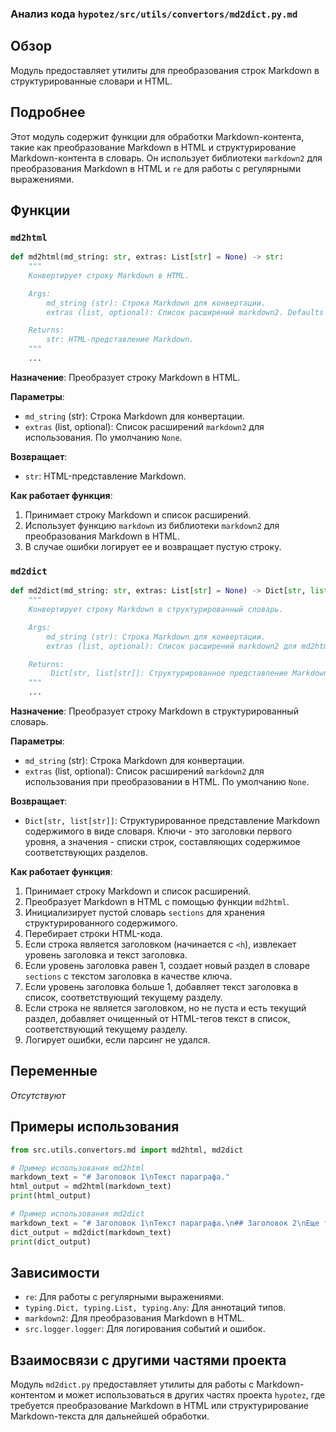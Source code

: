 ### Анализ кода `hypotez/src/utils/convertors/md2dict.py.md`

## Обзор

Модуль предоставляет утилиты для преобразования строк Markdown в структурированные словари и HTML.

## Подробнее

Этот модуль содержит функции для обработки Markdown-контента, такие как преобразование Markdown в HTML и структурирование Markdown-контента в словарь. Он использует библиотеки `markdown2` для преобразования Markdown в HTML и `re` для работы с регулярными выражениями.

## Функции

### `md2html`

```python
def md2html(md_string: str, extras: List[str] = None) -> str:
    """
    Конвертирует строку Markdown в HTML.

    Args:
        md_string (str): Строка Markdown для конвертации.
        extras (list, optional): Список расширений markdown2. Defaults to None.

    Returns:
        str: HTML-представление Markdown.
    """
    ...
```

**Назначение**:
Преобразует строку Markdown в HTML.

**Параметры**:

*   `md_string` (str): Строка Markdown для конвертации.
*   `extras` (list, optional): Список расширений `markdown2` для использования. По умолчанию `None`.

**Возвращает**:

*   `str`: HTML-представление Markdown.

**Как работает функция**:

1.  Принимает строку Markdown и список расширений.
2.  Использует функцию `markdown` из библиотеки `markdown2` для преобразования Markdown в HTML.
3.  В случае ошибки логирует ее и возвращает пустую строку.

### `md2dict`

```python
def md2dict(md_string: str, extras: List[str] = None) -> Dict[str, list[str]]:
    """
    Конвертирует строку Markdown в структурированный словарь.

    Args:
        md_string (str): Строка Markdown для конвертации.
        extras (list, optional): Список расширений markdown2 для md2html. Defaults to None.

    Returns:
         Dict[str, list[str]]: Структурированное представление Markdown содержимого.
    """
    ...
```

**Назначение**:
Преобразует строку Markdown в структурированный словарь.

**Параметры**:

*   `md_string` (str): Строка Markdown для конвертации.
*   `extras` (list, optional): Список расширений `markdown2` для использования при преобразовании в HTML. По умолчанию `None`.

**Возвращает**:

*   `Dict[str, list[str]]`: Структурированное представление Markdown содержимого в виде словаря. Ключи - это заголовки первого уровня, а значения - списки строк, составляющих содержимое соответствующих разделов.

**Как работает функция**:

1.  Принимает строку Markdown и список расширений.
2.  Преобразует Markdown в HTML с помощью функции `md2html`.
3.  Инициализирует пустой словарь `sections` для хранения структурированного содержимого.
4.  Перебирает строки HTML-кода.
5.  Если строка является заголовком (начинается с `<h`), извлекает уровень заголовка и текст заголовка.
6.  Если уровень заголовка равен 1, создает новый раздел в словаре `sections` с текстом заголовка в качестве ключа.
7.  Если уровень заголовка больше 1, добавляет текст заголовка в список, соответствующий текущему разделу.
8.  Если строка не является заголовком, но не пуста и есть текущий раздел, добавляет очищенный от HTML-тегов текст в список, соответствующий текущему разделу.
9.  Логирует ошибки, если парсинг не удался.

## Переменные

*Отсутствуют*

## Примеры использования

```python
from src.utils.convertors.md import md2html, md2dict

# Пример использования md2html
markdown_text = "# Заголовок 1\nТекст параграфа."
html_output = md2html(markdown_text)
print(html_output)

# Пример использования md2dict
markdown_text = "# Заголовок 1\nТекст параграфа.\n## Заголовок 2\nЕще текст."
dict_output = md2dict(markdown_text)
print(dict_output)
```

## Зависимости

*   `re`: Для работы с регулярными выражениями.
*   `typing.Dict, typing.List, typing.Any`: Для аннотаций типов.
*   `markdown2`: Для преобразования Markdown в HTML.
*   `src.logger.logger`: Для логирования событий и ошибок.

## Взаимосвязи с другими частями проекта

Модуль `md2dict.py` предоставляет утилиты для работы с Markdown-контентом и может использоваться в других частях проекта `hypotez`, где требуется преобразование Markdown в HTML или структурирование Markdown-текста для дальнейшей обработки.